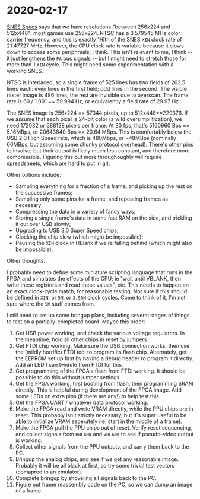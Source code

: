 # 2020-02-17

[SNES Specs](https://en.wikibooks.org/wiki/Super_NES_Programming/SNES_Specs)
says that we have resolutions "between 256x224 and 512x448"; most games use
256x224. NTSC has a 3.579545 MHz color carrier frequency, and this is exactly
1/6th of the SNES `XIN` clock rate of 21.47727 MHz.  However, the CPU clock
rate is variable because it slows down to access some periphreals, I think.
This isn't relevant to me, I think -- it just lengthens the `PA` bus signals --
but  I might need to stretch those for more than 1 `XIN` cycle.  This might
need some experimentation with a working SNES.

NTSC is interlaced, so a single frame of 525 lines has two fields of 262.5
lines each: even lines in the first field; odd lines in the second.  The
visible raster image is 486 lines, the rest are invisible due to overscan.  The
frame rate is 60 / 1.001 == 59.994 Hz, or equivalently a field rate of 29.97
Hz.

The SNES image is 256x224 == 57344 pixels, up to 512x448==229376.  If we assume
that each pixel is 24-bit color (a wild oversimplification), we need 172032 or
688128 pixels per frame.  At 30 fps, that's 5160960 Bps == 5.16MBps, or
20643840 Bps == 20.64 MBps.  This is comfortably below the USB 2.0 High Speed
rate, which is 480Mbps, or ~48MBps (nominally 60MBps, but assuming some chunky
protocol overhead).  There's other pins to involve, but their output is likely
much less constant, and therefore more compressible. Figuring this out more
throughoughly will require spreadsheets, which are hard to put in git.

Other options include:

*   Sampling everything for a fraction of a frame, and picking up the rest on
    the successive frames;
*   Sampling only some pins for a frame, and repeating frames as necessary;
*   Compressing the data in a variety of fancy ways;
*   Storing a single frame's data in some fast RAM on the side, and
    trickling it out over USB slowly;
*   Upgrading to USB 3.0 Super Speed chips;
*   Clocking the chip slow (which might be impossible);
*   Pausing the `XIN` clock in HBlank if we're falling behind (which might also
    be impossible);

Other thoughts:

I probably need to define some miniature scripting language that runs in the
FPGA and simulates the effects of the CPU; ie "wait until VBLANK, then write
these registers and read these values", etc.  This needs to happen on an exact
clock-cycle match, for reasonable testing.  Not sure if this should be defined
in `XIN`, or `5M`, or `3.58M` clock cycles.  Come to think of it, I'm not sure
where the `5M` stuff comes from.

I still need to set up some bringup plans, including several stages of things
to test on a partially-completed board.  Maybe this order:

1.  Get USB power working, and check the various voltage regulators.  In the
    meantime, hold all other chips in reset by jumpers.
1.  Get FTDI chip working.  Make sure the USB connection works, then use the
    (mildly horrific) FTDI tool to program its flash chip.  Alternately,
    get the EEPROM set up first by having a debug header to program it directly.
    Add an LED I can twiddle from FTDI for this.
1.  Get programming of the FPGA's flash from FTDI working.  It should be
    possible to do this without jumper settings.
1.  Get the FPGA working, first booting from flash, then programming SRAM
    directly.  This is helpful during development of the FPGA image.
    Add some LEDs on extra pins (if there are any!) to help test this.
1.  Get the FPGA UART / whatever data protocol working.
1.  Make the FPGA read and write VRAM directly, while the PPU chips are in
    reset.  This probably isn't strictly necessary, but it's super useful to be
    able to initialize VRAM seperately (ie, start in the middle of a frame).
1.  Make the FPGA pull the PPU chips out of reset.  Verify reset sequencing,
    and collect signals from `HBLANK` and `VBLANK` to see if pseudo-video
    output is working.
1.  Collect other signals from the PPU outputs, and carry them back to the PC.
1.  Bringup the analog chips, and see if we get any reasonable image.  Probably
    it will be all black at first, so try some trivial test vectors (comapred
    to an emulator).
1.  Complete bringup by shoveling all signals back to the PC.
1.  Figure out frame reassembly code on the PC, so we can dump an image of a
    frame.
